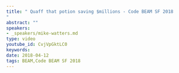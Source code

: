 ```yaml
---
title: " Quaff that potion saving $millions - Code BEAM SF 2018
"
abstract: ""
speakers:
- _speakers/mike-watters.md
type: video
youtube_id: CvjVpGktLC0
keywords: 
date: 2018-04-12
tags: BEAM,Code BEAM SF 2018
---
```

